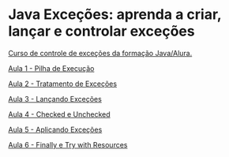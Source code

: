 # Java Exceções: aprenda a criar, lançar e controlar exceções

[Curso de controle de exceções da formação Java/Alura.](https://cursos.alura.com.br/course/java-excecoes)

[Aula 1 - Pilha de Execução]()

[Aula 2 - Tratamento de Exceções]()

[Aula 3 - Lançando Exceções]()

[Aula 4 - Checked e Unchecked]()

[Aula 5 - Aplicando Exceções]()

[Aula 6 - Finally e Try with Resources]()
